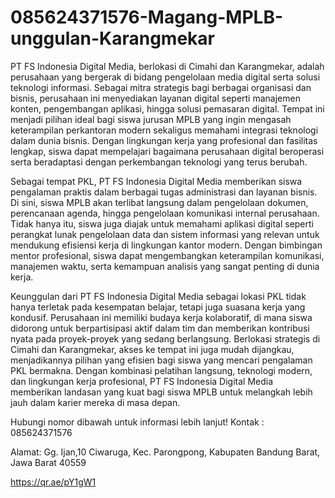 # 085624371576-Magang-MPLB-unggulan-Karangmekar
PT FS Indonesia Digital Media, berlokasi di Cimahi dan Karangmekar, adalah perusahaan yang bergerak di bidang pengelolaan media digital serta solusi teknologi informasi. Sebagai mitra strategis bagi berbagai organisasi dan bisnis, perusahaan ini menyediakan layanan digital seperti manajemen konten, pengembangan aplikasi, hingga solusi pemasaran digital. Tempat ini menjadi pilihan ideal bagi siswa jurusan MPLB yang ingin mengasah keterampilan perkantoran modern sekaligus memahami integrasi teknologi dalam dunia bisnis. Dengan lingkungan kerja yang profesional dan fasilitas lengkap, siswa dapat mempelajari bagaimana perusahaan digital beroperasi serta beradaptasi dengan perkembangan teknologi yang terus berubah.

Sebagai tempat PKL, PT FS Indonesia Digital Media memberikan siswa pengalaman praktis dalam berbagai tugas administrasi dan layanan bisnis. Di sini, siswa MPLB akan terlibat langsung dalam pengelolaan dokumen, perencanaan agenda, hingga pengelolaan komunikasi internal perusahaan. Tidak hanya itu, siswa juga diajak untuk memahami aplikasi digital seperti perangkat lunak pengelolaan data dan sistem informasi yang relevan untuk mendukung efisiensi kerja di lingkungan kantor modern. Dengan bimbingan mentor profesional, siswa dapat mengembangkan keterampilan komunikasi, manajemen waktu, serta kemampuan analisis yang sangat penting di dunia kerja.

Keunggulan dari PT FS Indonesia Digital Media sebagai lokasi PKL tidak hanya terletak pada kesempatan belajar, tetapi juga suasana kerja yang kondusif. Perusahaan ini memiliki budaya kerja kolaboratif, di mana siswa didorong untuk berpartisipasi aktif dalam tim dan memberikan kontribusi nyata pada proyek-proyek yang sedang berlangsung. Berlokasi strategis di Cimahi dan Karangmekar, akses ke tempat ini juga mudah dijangkau, menjadikannya pilihan yang efisien bagi siswa yang mencari pengalaman PKL bermakna. Dengan kombinasi pelatihan langsung, teknologi modern, dan lingkungan kerja profesional, PT FS Indonesia Digital Media memberikan landasan yang kuat bagi siswa MPLB untuk melangkah lebih jauh dalam karier mereka di masa depan.

Hubungi nomor dibawah untuk informasi lebih lanjut!
Kontak :
085624371576

Alamat:
Gg. Ijan,10 Ciwaruga, Kec. Parongpong, Kabupaten Bandung Barat, Jawa Barat 40559

https://qr.ae/pY1gW1
